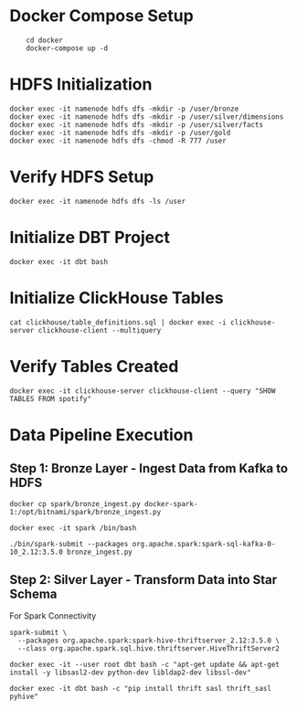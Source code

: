 # Docker Compose Setup
```
    cd docker
    docker-compose up -d
```
# HDFS Initialization
```
docker exec -it namenode hdfs dfs -mkdir -p /user/bronze
docker exec -it namenode hdfs dfs -mkdir -p /user/silver/dimensions
docker exec -it namenode hdfs dfs -mkdir -p /user/silver/facts
docker exec -it namenode hdfs dfs -mkdir -p /user/gold
docker exec -it namenode hdfs dfs -chmod -R 777 /user

```
# Verify HDFS Setup
```
docker exec -it namenode hdfs dfs -ls /user
```

# Initialize DBT Project
```
docker exec -it dbt bash
```

# Initialize ClickHouse Tables
```
cat clickhouse/table_definitions.sql | docker exec -i clickhouse-server clickhouse-client --multiquery
```

# Verify Tables Created
```
docker exec -it clickhouse-server clickhouse-client --query "SHOW TABLES FROM spotify"
```

# Data Pipeline Execution

## Step 1: Bronze Layer - Ingest Data from Kafka to HDFS

```
docker cp spark/bronze_ingest.py docker-spark-1:/opt/bitnami/spark/bronze_ingest.py

docker exec -it spark /bin/bash

./bin/spark-submit --packages org.apache.spark:spark-sql-kafka-0-10_2.12:3.5.0 bronze_ingest.py
```

## Step 2: Silver Layer - Transform Data into Star Schema

For Spark Connectivity
```
spark-submit \
  --packages org.apache.spark:spark-hive-thriftserver_2.12:3.5.0 \
  --class org.apache.spark.sql.hive.thriftserver.HiveThriftServer2

docker exec -it --user root dbt bash -c "apt-get update && apt-get install -y libsasl2-dev python-dev libldap2-dev libssl-dev"

docker exec -it dbt bash -c "pip install thrift sasl thrift_sasl pyhive"



```